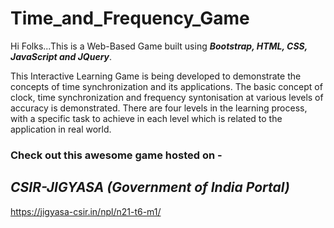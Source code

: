 # Time_and_Frequency_Game

Hi Folks...This is a Web-Based Game built using <b><i>Bootstrap, HTML, CSS, JavaScript and JQuery</i></b>. 

This Interactive Learning Game is being developed to demonstrate the concepts of time synchronization and its applications. The basic concept of clock, time synchronization and frequency syntonisation at various levels of accuracy is demonstrated. There are four levels in the learning process, with a specific task to achieve in each level which is related to the application in real world.

<h3>Check out this awesome game hosted on -</h3><h2><b><i>CSIR-JIGYASA (Government of India Portal)</i></b></h2>

https://jigyasa-csir.in/npl/n21-t6-m1/
